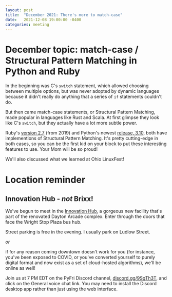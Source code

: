 ```yaml
---
layout: post
title:  "December 2021: There's more to match-case"
date:   2021-12-08 19:00:00 -0400
categories: meeting
---
```


# December topic: match-case / Structural Pattern Matching in Python and Ruby

In the beginning was C's `switch` statement, which allowed 
choosing between multiple options, but was never adopted by 
dynamic languages because it didn't really do anything that 
a series of `if` statements couldn't do.

But then came match-case statements, or Structural Pattern Matching,
made popular in languages like Rust and Scala.  At first glimpse 
they look like C's `switch`, but they actually have a lot more 
subtle power.  

Ruby's 
[version 2.7](https://rubyreferences.github.io/rubychanges/2.7.html#pattern-matching) (from 2019) and Python's newest 
[release, 3.10](https://realpython.com/python310-new-features/), both 
have implementions of Structural Pattern Matching.  It's pretty cutting-edge 
in both cases, so you can be the first kid on your block to put these 
interesting features to use.  Your Mom will be so proud!

We'll also discussed what we learned at Ohio LinuxFest!

# Location reminder 

## Innovation Hub - *not* Brixx!

We've begun to meet in the [Innovation Hub](https://www.thehubdayton.com/), a gorgeous new 
facility that's part of the renovated Dayton Arcade complex.  Enter through 
the doors that face the Wright Stop Plaza bus hub.

Street parking is free in the evening.  I usually park on Ludlow Street.

*or* 

if for any reason coming downtown doesn't work for you (for instance, 
you've been exposed to COVID, or you've converted yourself to purely 
digital format and now exist as 
a set of cloud-hosted algorithms), we'll be online as well!  

Join us at 7 PM EDT on the PyFri Discord channel, [discord.gg/9SgTh3T](https://discord.gg/9SgTh3T), and click on the 
General voice chat link.  You may need to install the Discord desktop app rather than just using 
the web interface.


